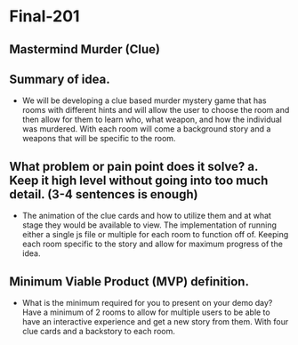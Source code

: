# Final-201

## Mastermind Murder (Clue)

## Summary of idea.
- We will be developing a clue based murder mystery game that has rooms with different hints and will allow the user to choose the room and then allow for them to learn who, what weapon, and how the individual was murdered. With each room will come a background story and a weapons that will be specific to the room.

## What problem or pain point does it solve? a. Keep it high level without going into too much detail. (3-4 sentences is enough)
- The animation of the clue cards and how to utilize them and at what stage they would be available to view. The implementation of running either a single js file or multiple for each room to function off of. Keeping each room specific to the story and allow for maximum progress of the idea.

## Minimum Viable Product (MVP) definition.
- What is the minimum required for you to present on your demo day? Have a minimum of 2 rooms to allow for multiple users to be able to have an interactive experience and get a new story from them. With four clue cards and a backstory to each room.